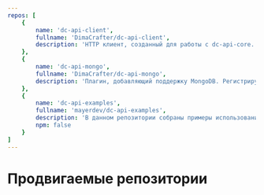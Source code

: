 ```yaml
---
repos: [
	{
		name: 'dc-api-client',
		fullname: 'DimaCrafter/dc-api-client',
		description: 'HTTP клиент, созданный для работы с dc-api-core.'
	},
	{
		name: 'dc-api-mongo',
		fullname: 'DimaCrafter/dc-api-mongo',
		description: 'Плагин, добавляющий поддержку MongoDB. Регистрирует драйвер `mongo`.'
	},
	{
		name: 'dc-api-examples',
		fullname: 'mayerdev/dc-api-examples',
		description: 'В данном репозитории собраны примеры использования экосистемы dc-api-core',
		npm: false
	}
]
---
```


# Продвигаемые репозитории

<RepoCard v-for="repo of $frontmatter.repos" v-bind="repo" :key="repo.name" />
